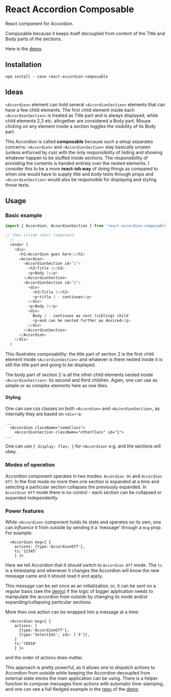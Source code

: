 # React Accordion Composable

React component for Accordion.

Composable because it keeps itself decoupled from content of the Title and Body parts of the sections.

Here is the [demo](https://heroqu.github.io/react-accordion-composable-demo/).

## Installation

`npm install --save react-accordion-composable`

## Ideas

`<Accordion>` element can hold several `<AccordionSection>` elements that can have a few child elements. The first child element inside each `<AccordionSection>` is treated as Title part and is always displayed, while child elements 2,3 etc. altogether are considered a Body part. Mouse clicking on any element inside a section toggles the visibility of its Body part.

This Accordion is called __composable__ because such a setup separates concerns: `<Accordion>` and `<AccordionSection>` stay basically unseen (unless enforced by css) with the only responsibility of hiding and showing whatever happen to be stuffed inside sections. The responsibility of providing the contents is handed entirely over the nested elements. I consider this to be a more __react-ish way__ of doing things as compared to when one would have to supply title and body texts through props and `<AccordionSection>` would also be responsible for displaying and styling those texts.

## Usage

### Basic example

``` javascript
import { Accordion, AccordionSection } from 'react-accordion-composable'

// then inside react component:
  // ...
  render (
    <div>
      <h1>Accordion goes here:</h1>
      <Accordion>
        <AccordionSection id="1">
          <h3>Title 1</h3>
          <p>Body 1</p>
        </AccordionSection>
        <AccordionSection id="2">
          <div>
            <h3>Title 2</h3>
            <p>title 2 - continues</p>
          </div>
          <p>Body 2</p>
          <div>
            Body 2 - continues as next (sibling) child
            <p>and can be nested further as desired</p>
          </div>
        </AccordionSection>
      </Accordion>
    </div>  
  )
```

This illustrates composability: the title part of section 2 is the first child element inside `<AccordionSection>` and whatever is there nested inside it is still the title part and going to be displayed.

The body part of section 2 is all the other child elements nested inside `<AccordionSection>`: its second and third children. Again, one can use as simple or as complex elements here as one likes.

#### Styling

One can use css classes on both `<Accordion>` and `<AccordionSection>`, as internally they are based on `<div>`-s:

```
...
  <Accordion className="someClass">
    <AccordionSection className="otherClass" id="1">
...
```

One can use `{ display: flex; }` for `<Accordion>` e.g. and the sections will obey.

### Modes of operation

Accordion component operates in two modes: `Accordion On` and `Accordion Off`. In the first mode no more then one section is expanded at a time and selecting a particular section collapses the previously expanded. In `Accordion Off` mode there is no control - each section can be collapsed or expanded independently.

### Power features

While `<Accordion>` component holds its state and operates on its own, one can _influence_ it from outside by sending it a 'message' through a `msg` prop. For example:

```
  <Accordion msg={ {
    actions: {type:'AccordionOff'},
    ts:'12345'
    } }>
```

Here we tell Accordion that it should switch to `Accordion Off` mode. The `ts` is a timestamp and whenever it changes the Accordion will know the new message came and it should read it and apply.

This message can be set once as an initialization, or, it can be _sent_ on a regular basis (see the [demo](https://heroqu.github.io/react-accordion-composable-demo/)) if the logic of bigger application needs to manipulate the accordion from outside by changing its mode and/or expanding/collapsing particular sections.

More then one action can be wrapped into a message at a time:

```
  <Accordion msg={ {
    actions: [
      {type:'AccordionOff'},
      {type:'SelectIds', ids: ['3']},
    ]
    ts:'78910'
    } }>
```

and the order of actions does matter.

This approach is pretty powerful, as it allows one to dispatch actions to Accordion from outside while keeping the Accordion decoupled from external state stores the main application can be using. There is a helper function to compose messages from actions with automatic time-stamping, and one can see a full fledged example in the [repo](https://github.com/heroqu/react-accordion-composable-demo) of the [demo](https://heroqu.github.io/react-accordion-composable-demo/)
